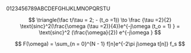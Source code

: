 0123456789ABCDEFGHIJKLMNOPQRSTU

$$
\triangle(\fac t/\tau = 2; - (t_o =1)) \to \frac {\tau =2}{2} \text{sinc}^2(\frac{\omega (\tau =2)}{4})e^{-j\omega (t_o = 1) } = \text{sinc}^2 (\frac{\omega}{2}) e^{-j\omega }
$$

$$
F(\omega) = \sum_{n = 0}^{N - 1} f[n]e^{-2\pi j\omega t[n]} f_s
$$

